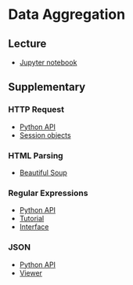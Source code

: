 Data Aggregation
=====

## Lecture

* [Jupyter notebook](data_aggregation.ipynb)

## Supplementary

### HTTP Request

* [Python API](http://docs.python-requests.org)
* [Session objects](http://docs.python-requests.org/en/latest/user/advanced/#session-objects)

### HTML Parsing

* [Beautiful Soup](https://beautiful-soup-4.readthedocs.io)

### Regular Expressions

* [Python API](https://docs.python.org/3.6/library/re.html)
* [Tutorial](http://www.regular-expressions.info)
* [Interface](https://regex101.com)

### JSON

* [Python API](https://docs.python.org/3.6/library/json.html)
* [Viewer](http://jsonviewer.stack.hu)
